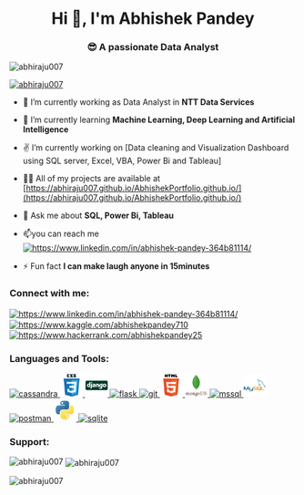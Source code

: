 <h1 align="center">Hi 👋, I'm Abhishek Pandey</h1>
<h3 align="center">😎 A passionate Data Analyst</h3>

<p align="left"> <img src="https://komarev.com/ghpvc/?username=abhiraju007&label=Profile%20views&color=0e75b6&style=flat" alt="abhiraju007" /> </p>

<p align="left"> <a href="https://github.com/ryo-ma/github-profile-trophy"><img src="https://github-profile-trophy.vercel.app/?username=abhiraju007" alt="abhiraju007" /></a> </p>

- 🔭 I’m currently working as Data Analyst in **NTT Data Services**

- 🌱 I’m currently learning **Machine Learning, Deep Learning and Artificial Intelligence**

-  ✌ I’m currently working on [Data cleaning and Visualization Dashboard using SQL server, Excel, VBA, Power Bi and Tableau]

- 👨‍💻 All of my projects are available at [https://abhiraju007.github.io/AbhishekPortfolio.github.io/](https://abhiraju007.github.io/AbhishekPortfolio.github.io/)

- 💬 Ask me about **SQL, Power Bi, Tableau**

- 📫you can reach me   <a href="https://linkedin.com/in/https://www.linkedin.com/in/abhishek-pandey-364b81114/" target="blank"><img align="center" src="https://raw.githubusercontent.com/rahuldkjain/github-profile-readme-generator/master/src/images/icons/Social/linked-in-alt.svg" alt="https://www.linkedin.com/in/abhishek-pandey-364b81114/" height="30" width="40" /></a>

- ⚡ Fun fact **I can make laugh anyone in 15minutes**

<h3 align="left">Connect with me:</h3>
<p align="left">
<a href="https://linkedin.com/in/https://www.linkedin.com/in/abhishek-pandey-364b81114/" target="blank"><img align="center" src="https://raw.githubusercontent.com/rahuldkjain/github-profile-readme-generator/master/src/images/icons/Social/linked-in-alt.svg" alt="https://www.linkedin.com/in/abhishek-pandey-364b81114/" height="30" width="40" /></a>
<a href="https://kaggle.com/https://www.kaggle.com/abhishekpandey710" target="blank"><img align="center" src="https://raw.githubusercontent.com/rahuldkjain/github-profile-readme-generator/master/src/images/icons/Social/kaggle.svg" alt="https://www.kaggle.com/abhishekpandey710" height="30" width="40" /></a>
<a href="https://www.hackerrank.com/https://www.hackerrank.com/abhishekpandey25" target="blank"><img align="center" src="https://raw.githubusercontent.com/rahuldkjain/github-profile-readme-generator/master/src/images/icons/Social/hackerrank.svg" alt="https://www.hackerrank.com/abhishekpandey25" height="30" width="40" /></a>
</p>

<h3 align="left">Languages and Tools:</h3>
<p align="left"> <a href="https://cassandra.apache.org/" target="_blank"> <img src="https://www.vectorlogo.zone/logos/apache_cassandra/apache_cassandra-icon.svg" alt="cassandra" width="40" height="40"/> </a> <a href="https://www.w3schools.com/css/" target="_blank"> <img src="https://raw.githubusercontent.com/devicons/devicon/master/icons/css3/css3-original-wordmark.svg" alt="css3" width="40" height="40"/> </a> <a href="https://www.djangoproject.com/" target="_blank"> <img src="https://raw.githubusercontent.com/devicons/devicon/master/icons/django/django-original.svg" alt="django" width="40" height="40"/> </a> <a href="https://flask.palletsprojects.com/" target="_blank"> <img src="https://www.vectorlogo.zone/logos/pocoo_flask/pocoo_flask-icon.svg" alt="flask" width="40" height="40"/> </a> <a href="https://git-scm.com/" target="_blank"> <img src="https://www.vectorlogo.zone/logos/git-scm/git-scm-icon.svg" alt="git" width="40" height="40"/> </a> <a href="https://www.w3.org/html/" target="_blank"> <img src="https://raw.githubusercontent.com/devicons/devicon/master/icons/html5/html5-original-wordmark.svg" alt="html5" width="40" height="40"/> </a> <a href="https://www.mongodb.com/" target="_blank"> <img src="https://raw.githubusercontent.com/devicons/devicon/master/icons/mongodb/mongodb-original-wordmark.svg" alt="mongodb" width="40" height="40"/> </a> <a href="https://www.microsoft.com/en-us/sql-server" target="_blank"> <img src="https://www.svgrepo.com/show/303229/microsoft-sql-server-logo.svg" alt="mssql" width="40" height="40"/> </a> <a href="https://www.mysql.com/" target="_blank"> <img src="https://raw.githubusercontent.com/devicons/devicon/master/icons/mysql/mysql-original-wordmark.svg" alt="mysql" width="40" height="40"/> </a> <a href="https://postman.com" target="_blank"> <img src="https://www.vectorlogo.zone/logos/getpostman/getpostman-icon.svg" alt="postman" width="40" height="40"/> </a> <a href="https://www.python.org" target="_blank"> <img src="https://raw.githubusercontent.com/devicons/devicon/master/icons/python/python-original.svg" alt="python" width="40" height="40"/> </a> <a href="https://www.sqlite.org/" target="_blank"> <img src="https://www.vectorlogo.zone/logos/sqlite/sqlite-icon.svg" alt="sqlite" width="40" height="40"/> </a> </p>

<h3 align="left">Support:</h3>


<p><img align="left" src="https://github-readme-stats.vercel.app/api/top-langs?username=abhiraju007&show_icons=true&locale=en&layout=compact" alt="abhiraju007" /></p>

<p>&nbsp;<img align="center" src="https://github-readme-stats.vercel.app/api?username=abhiraju007&show_icons=true&locale=en" alt="abhiraju007" /></p>

<p><img align="center" src="https://github-readme-streak-stats.herokuapp.com/?user=abhiraju007&" alt="abhiraju007" /></p>

